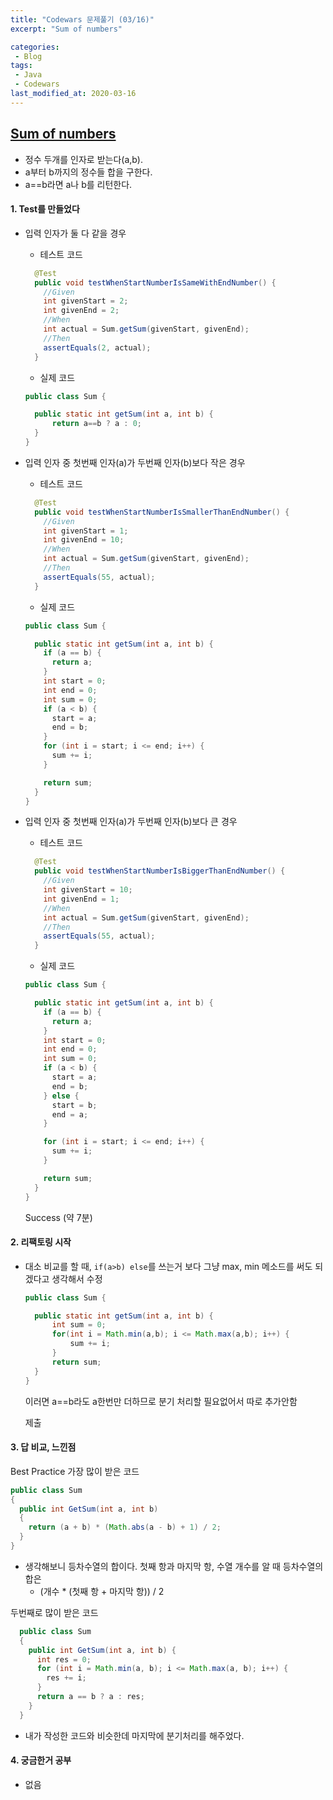 ```yaml
---
title: "Codewars 문제풀기 (03/16)"
excerpt: "Sum of numbers"

categories:
 - Blog
tags:
 - Java
 - Codewars
last_modified_at: 2020-03-16
---
```




## [Sum of numbers](https://www.codewars.com/kata/55f2b110f61eb01779000053/train/java)

* 정수 두개를 인자로 받는다(a,b).
* a부터 b까지의 정수들 합을 구한다.
* a==b라면 a나 b를 리턴한다.


#### 1. Test를 만들었다

* 입력 인자가 둘 다 같을 경우

  * 테스트 코드

  ``` java
    @Test
    public void testWhenStartNumberIsSameWithEndNumber() {
      //Given
      int givenStart = 2;
      int givenEnd = 2;
      //When
      int actual = Sum.getSum(givenStart, givenEnd);
      //Then
      assertEquals(2, actual);
    }
  ```

  * 실제 코드

  ```java
  public class Sum {
  
    public static int getSum(int a, int b) {
        return a==b ? a : 0;
    }
  }
  ```

* 입력 인자 중 첫번째 인자(a)가 두번째 인자(b)보다 작은 경우

  * 테스트 코드

  ```java
    @Test
    public void testWhenStartNumberIsSmallerThanEndNumber() {
      //Given
      int givenStart = 1;
      int givenEnd = 10;
      //When
      int actual = Sum.getSum(givenStart, givenEnd);
      //Then
      assertEquals(55, actual);
    }
  ```

  * 실제 코드

  ```java
  public class Sum {
  
    public static int getSum(int a, int b) {
      if (a == b) {
        return a;
      }
      int start = 0;
      int end = 0;
      int sum = 0;
      if (a < b) {
        start = a;
        end = b;
      } 
      for (int i = start; i <= end; i++) {
        sum += i;
      }
  
      return sum;
    }
  }
  ```

* 입력 인자 중 첫번째 인자(a)가 두번째 인자(b)보다 큰 경우

  * 테스트 코드

  ```java
    @Test
    public void testWhenStartNumberIsBiggerThanEndNumber() {
      //Given
      int givenStart = 10;
      int givenEnd = 1;
      //When
      int actual = Sum.getSum(givenStart, givenEnd);
      //Then
      assertEquals(55, actual);
    }
  ```

  * 실제 코드 

  ```java
  public class Sum {
  
    public static int getSum(int a, int b) {
      if (a == b) {
        return a;
      }
      int start = 0;
      int end = 0;
      int sum = 0;
      if (a < b) {
        start = a;
        end = b;
      } else {
        start = b;
        end = a;
      }
  
      for (int i = start; i <= end; i++) {
        sum += i;
      }
  
      return sum;
    }
  }
  ```

  Success (약 7분)

#### 2. 리팩토링 시작

* 대소 비교를 할 때, `if(a>b) else`를 쓰는거 보다 그냥 max, min 메소드를 써도 되겠다고 생각해서 수정

  ```java
  public class Sum {
  
    public static int getSum(int a, int b) {
        int sum = 0;
        for(int i = Math.min(a,b); i <= Math.max(a,b); i++) {
            sum += i;
        }
        return sum;
    }
  }
  ```

  이러면 a==b라도 a한번만 더하므로 분기 처리할 필요없어서 따로 추가안함

  제출

####  3. 답 비교, 느낀점

Best Practice 가장 많이 받은 코드

```java
public class Sum
{
  public int GetSum(int a, int b)
  {
    return (a + b) * (Math.abs(a - b) + 1) / 2;
  }
}
```

* 생각해보니 등차수열의 합이다.  첫째 항과 마지막 항, 수열 개수를 알 때 등차수열의 합은 
  * (개수 * (첫째 항 + 마지막 항)) / 2

두번째로 많이 받은 코드

```java
  public class Sum
  {
    public int GetSum(int a, int b) {
      int res = 0;
      for (int i = Math.min(a, b); i <= Math.max(a, b); i++) {
        res += i;
      }
      return a == b ? a : res;
    }
  }
```

* 내가 작성한 코드와 비슷한데 마지막에 분기처리를 해주었다.




#### 4. 궁금한거 공부

* 없음 

